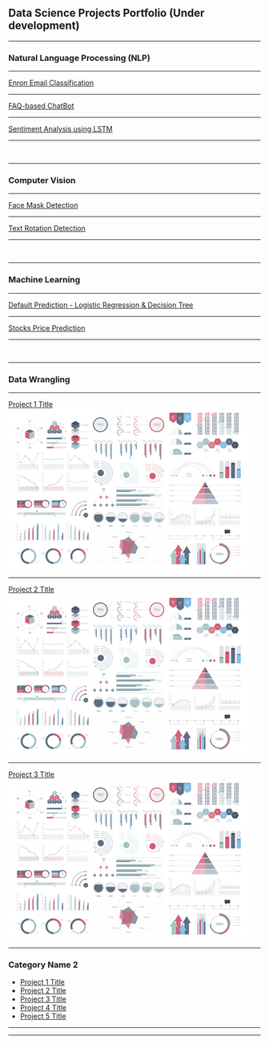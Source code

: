 ## Data Science Projects Portfolio (Under development)

---

### Natural Language Processing (NLP)
---

[Enron Email Classification](/sample_page)

---
[FAQ-based ChatBot](/sample_page)

---
[Sentiment Analysis using LSTM](/sample_page)

---

<br>

---

### Computer Vision
---
[Face Mask Detection](/sample_page)

---
[Text Rotation Detection](/sample_page)

---

<br>

---

### Machine Learning
---
[Default Prediction - Logistic Regression & Decision Tree](/sample_page)

---

[Stocks Price Prediction](/sample_page)

---

<br>

---

### Data Wrangling
---


[Project 1 Title](/sample_page)
<img src="images/dummy_thumbnail.jpg?raw=true"/>

---
[Project 2 Title](/pdf/sample_presentation.pdf)
<img src="images/dummy_thumbnail.jpg?raw=true"/>

---
[Project 3 Title](http://example.com/)
<img src="images/dummy_thumbnail.jpg?raw=true"/>

---

### Category Name 2

- [Project 1 Title](http://example.com/)
- [Project 2 Title](http://example.com/)
- [Project 3 Title](http://example.com/)
- [Project 4 Title](http://example.com/)
- [Project 5 Title](http://example.com/)

---




---
<!-- Remove above link if you don't want to attibute -->
